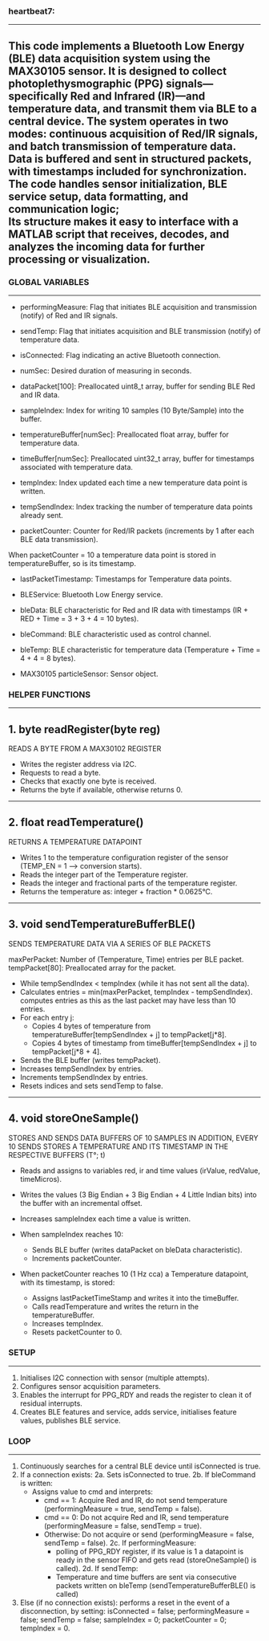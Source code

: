 ### heartbeat7:
---
This code implements a Bluetooth Low Energy (BLE) data acquisition system using the MAX30105 sensor. 
It is designed to collect photoplethysmographic (PPG) signals—specifically Red and Infrared (IR)—and temperature data, 
and transmit them via BLE to a central device. 
The system operates in two modes: continuous acquisition of Red/IR signals, and batch transmission of temperature data. 
Data is buffered and sent in structured packets, with timestamps included for synchronization. 
The code handles sensor initialization, BLE service setup, data formatting, and communication logic;  
Its structure makes it easy to interface with a MATLAB script that
receives, decodes, and analyzes the incoming data for further processing or visualization.
---

### GLOBAL VARIABLES 
---
- performingMeasure: Flag that initiates BLE acquisition and transmission (notify) of Red and IR signals.
- sendTemp: Flag that initiates acquisition and BLE transmission (notify) of temperature data.
- isConnected: Flag indicating an active Bluetooth connection.

- numSec: Desired duration of measuring in seconds.

- dataPacket[100]: Preallocated uint8_t array, buffer for sending BLE Red and IR data.
- sampleIndex: Index for writing 10 samples (10 Byte/Sample) into the buffer.

- temperatureBuffer[numSec]: Preallocated float array, buffer for temperature data.
- timeBuffer[numSec]: Preallocated uint32_t array, buffer for timestamps associated with temperature data.
- tempIndex: Index updated each time a new temperature data point is written.
- tempSendIndex: Index tracking the number of temperature data points already sent.
- packetCounter: Counter for Red/IR packets (increments by 1 after each BLE data transmission).

When packetCounter = 10 a temperature data point is stored in temperatureBuffer, so is its timestamp.

- lastPacketTimestamp: Timestamps for Temperature data points.

- BLEService: Bluetooth Low Energy service.
- bleData: BLE characteristic for Red and IR data with timestamps (IR + RED + Time = 3 + 3 + 4 = 10 bytes).
- bleCommand: BLE characteristic used as control channel.
- bleTemp: BLE characteristic for temperature data (Temperature + Time = 4 + 4 = 8 bytes).

- MAX30105 particleSensor: Sensor object.



 ### HELPER FUNCTIONS 
 ---

## 1.  byte readRegister(byte reg)

READS A BYTE FROM A MAX30102 REGISTER 

- Writes the register address via I2C.
- Requests to read a byte.
- Checks that exactly one byte is received.
- Returns the byte if available, otherwise returns 0.

---------------------------------------------------------------------------------------

## 2. float readTemperature()

RETURNS A TEMPERATURE DATAPOINT

- Writes 1 to the temperature configuration register of the sensor (TEMP_EN = 1 --> conversion starts).
- Reads the integer part of the Temperature register.
- Reads the integer and fractional parts of the temperature register.
- Returns the temperature as: integer + fraction * 0.0625°C.

---------------------------------------------------------------------------------------

## 3. void sendTemperatureBufferBLE()

SENDS TEMPERATURE DATA  VIA A SERIES OF BLE PACKETS  

maxPerPacket: Number of (Temperature, Time) entries per BLE packet.
tempPacket[80]: Preallocated array for the packet.

- While tempSendIndex < tempIndex (while it has not sent all the data).
- Calculates entries = min(maxPerPacket, tempIndex - tempSendIndex). 
	computes entries as this as the	last packet may have less than 10 entries.  
- For each entry j:
    - Copies 4 bytes of temperature from temperatureBuffer[tempSendIndex + j] to tempPacket[j*8].
    - Copies 4 bytes of timestamp from timeBuffer[tempSendIndex + j] to tempPacket[j*8 + 4].
- Sends the BLE buffer (writes tempPacket).
- Increases tempSendIndex by entries.
- Increments tempSendIndex by entries.
- Resets indices and sets sendTemp to false.

---------------------------------------------------------------------------------------

## 4. void storeOneSample()

STORES AND SENDS DATA BUFFERS OF 10 SAMPLES
IN ADDITION, EVERY 10 SENDS STORES A TEMPERATURE AND ITS TIMESTAMP IN THE RESPECTIVE BUFFERS (T°; t)

- Reads and assigns to variables red, ir and time values (irValue, redValue, timeMicros).
- Writes the values (3 Big Endian + 3 Big Endian + 4 Little Indian bits) into the buffer with an incremental offset.
- Increases sampleIndex each time a value is written.
- When sampleIndex reaches 10:
	- Sends BLE buffer (writes dataPacket on bleData characteristic). 
	- Increments packetCounter.
	
- When packetCounter reaches 10 (1 Hz cca) a Temperature datapoint, with its timestamp, is stored:
	- Assigns lastPacketTimeStamp and writes it into the timeBuffer.
	- Calls readTemperature and writes the return in the temperatureBuffer.
	- Increases tempIndex.
	- Resets packetCounter to 0.



 ### SETUP 
 ---
1. Initialises I2C connection with sensor (multiple attempts).
2. Configures sensor acquisition parameters.
3. Enables the interrupt for PPG_RDY and reads the register to clean it of residual interrupts.
4. Creates BLE features and service, adds service, initialises feature values, publishes BLE service.



 ### LOOP  
 ---

1. Continuously searches for a central BLE device until isConnected is true.
2. If a connection exists:
  2a. Sets isConnected to true.
	2b. If bleCommand is written:
     - Assigns value to cmd and interprets:
       - cmd == 1: Acquire Red and IR, do not send temperature (performingMeasure = true, sendTemp = false).
       - cmd == 0: Do not acquire Red and IR, send temperature (performingMeasure = false, sendTemp = true).
       - Otherwise: Do not acquire or send (performingMeasure = false, sendTemp = false).
	2c. If performingMeasure: 
			- polling of PPG_RDY register, if its value is 1 a datapoint is ready in the sensor FIFO and gets read (storeOneSample() is called).
	2d. If sendTemp:
			- Temperature and time buffers are sent via consecutive packets written on bleTemp (sendTemperatureBufferBLE() is called)
3. Else (if no connection exists): performs a reset in the event of a disconnection, by setting:
			isConnected = false; 
			performingMeasure = false; 
			sendTemp = false; 
			sampleIndex = 0; 
			packetCounter = 0; 
			tempIndex = 0.

